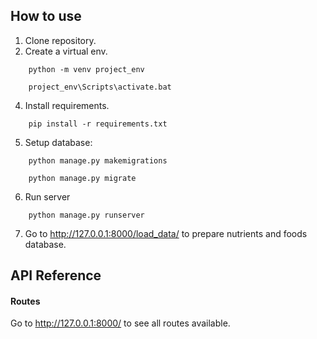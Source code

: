 


## How to use


1. Clone repository.
2. Create a virtual env.

```
    python -m venv project_env
    
    project_env\Scripts\activate.bat
```
4. Install requirements.

```
    pip install -r requirements.txt
```
5. Setup database:
```
    python manage.py makemigrations
    
    python manage.py migrate
```
6. Run server
```
    python manage.py runserver
```
7. Go to http://127.0.0.1:8000/load_data/ to prepare nutrients and foods database.


## API Reference

#### Routes
Go to http://127.0.0.1:8000/ to see all routes available.

